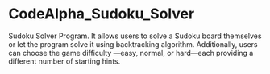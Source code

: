 # CodeAlpha_Sudoku_Solver

Sudoku Solver Program. It allows users to solve a Sudoku board themselves or let the program solve it using backtracking algorithm. Additionally, users can  choose the game difficulty —easy, normal, or hard—each providing a different number of starting hints.
